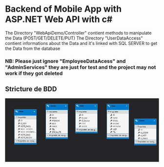 # Backend of Mobile App with ASP.NET Web API with c#
  The Directory "WebApiDemo/Controller" contient methods to manipulate the Data (POST/GET/DELETE/PUT)
  The Directory "UserDataAccess" contient informations about the Data and it's linked with SQL SERVER to get the Data from the database
  
  ### NB: Please just ignore "EmployeeDataAcess" and "AdminServices" they are just for test and the project may not work if they got deleted
 
## Stricture de BDD
![](/stricture_BDD.jpeg)


